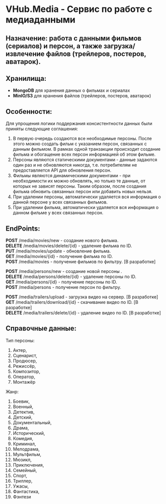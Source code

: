 # VHub.Media - Сервис по работе с медиаданными
## Назначение: работа с данными фильмов (сериалов) и персон, а также загрузка/извлечение файлов (трейлеров, постеров, аватарок). 
## Хранилища: 
- **MongoDB** для хранения данных о фильмах и сериалах
- **MinIO/S3** для хранения файлов (трейлеров, постеров, аватарок)

## Особенности:
Для упрощения логики поддержания консистентности данных были приняты следующие соглашения: 
1. В первую очередь создаются все необходимые персоны. После этого можно создать фильм с указанием персон, связанных с данным фильмом. В рамках одной транзакции происходит создание фильма и обогащение всех персон информацией об этом фильме.
2. Персоны являются статическими документами - данные задаются один раз и не обновляются никогда, т.е. потребителям не предоставляется API для обновления персон.
3. Фильмы являются динамическими документами - при необходимости их можно обновлять, но только те данные, от которых не зависят персоны. Таким образом, после создания фильма обновить связанных персон или добавить новых нельзя.
4. При удалении персоны, автоматически удаляется вся информация о данной персоне у всех связанных фильмов.
5. При удалении фильма, автоматически удаляется вся информация о данном фильме у всех связанных персон.

## EndPoints:
**POST** /media/movies/new - создание нового фильма.\
**DELETE** /media/movies/delete/{id} - удаление фильма по ID.\
**PUT** /media/movies/update - обновление фильма.\
**GET** /media/movies/{id} - получение фильма по ID.\
**POST** /media/movies - получение фильмов по фильтру. [В разработке]

**POST** /media/persons/new - создание новой персоны .\
**DELETE** /media/persons/delete/{id} - удаление персоны по ID.\
**GET** /media/persons/{id} - получение персоны по ID.\
**POST** /media/persons - получение персон по фильтру.

**POST** /media/trailers/upload - загрузка видео на сервер. [В разработке]\
**GET** /media/trailers/download/{id} - скачивание видео по ID. [В разработке]\
**DELETE** /media/trailers/delete/{id} - удаление видео по ID. [В разработке]

## Справочные данные:
Тип персоны: 
1. Актер,
2. Сценарист,
3. Продюсер,
4. Режиссёр,
5. Композитор,
6. Оператор,
7. Монтажёр
   
Жанр:
1. Боевик,
2. Военный,
3. Детектив,
4. Детский,
5. Документальный,
6. Драма,
7. Исторический,
8. Комедия,
9. Криминал,
10. Мелодрама,
11. Мультфильм,
12. Мюзикл,
13. Приключения,
14. Семейный,
15. Спорт,
16. Триллер,
17. Ужасы,
18. Фантастика,
19. Фэнтези
